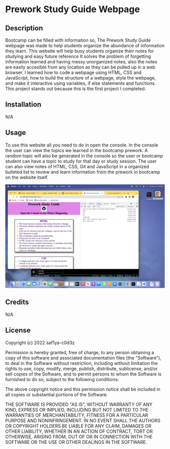 # Prework Study Guide Webpage


## Description

Bootcamp can be filled with information so, The Prework Study Guide webpage was made to help students organize the abundance of information they learn.
This website will help busy students organize their notes for studying and easy future reference
It solves the problem of forgetting information learned and having messy unorganized notes, also the notes are easily accesible from any location as they can be pulled up in a web browser.
I learned how to code a webpage using HTML, CSS and JavaScript, how to build the structure of a webpage, style the webpage, and make it interactive using variables, if else statements and functions.
This project stands out because this is the first project I completed.

## Installation

N/A

## Usage

To use this website all you need to do in open the console. In the console the user can view the topics we learned in the bootcamp prework. A random topic will also be generated in the console so the user or bootcamp student can have a topic to study for that day or study session. The user can also view notes of HTML, CSS, Git and JavaScript in a organized bulleted list to review and learn information from the prework in bootcamp on the website itself.

![alt text](assets/images/screenshot.png)

## Credits

N/A

## License

Copyright (c) 2022 saf1ya-c0d3z

Permission is hereby granted, free of charge, to any person obtaining a copy
of this software and associated documentation files (the "Software"), to deal
in the Software without restriction, including without limitation the rights
to use, copy, modify, merge, publish, distribute, sublicense, and/or sell
copies of the Software, and to permit persons to whom the Software is
furnished to do so, subject to the following conditions:

The above copyright notice and this permission notice shall be included in all
copies or substantial portions of the Software.

THE SOFTWARE IS PROVIDED "AS IS", WITHOUT WARRANTY OF ANY KIND, EXPRESS OR
IMPLIED, INCLUDING BUT NOT LIMITED TO THE WARRANTIES OF MERCHANTABILITY,
FITNESS FOR A PARTICULAR PURPOSE AND NONINFRINGEMENT. IN NO EVENT SHALL THE
AUTHORS OR COPYRIGHT HOLDERS BE LIABLE FOR ANY CLAIM, DAMAGES OR OTHER
LIABILITY, WHETHER IN AN ACTION OF CONTRACT, TORT OR OTHERWISE, ARISING FROM,
OUT OF OR IN CONNECTION WITH THE SOFTWARE OR THE USE OR OTHER DEALINGS IN THE
SOFTWARE.



